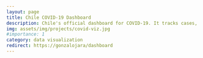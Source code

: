 ```yaml
---
layout: page
title: Chile COVID-19 Dashboard
description: Chile's official dashboard for COVID-19. It tracks cases, positivity rates, and hospital admissions of the 346 counties. Developed on Python + Tableau.
img: assets/img/projects/covid-viz.jpg
#importance: 1
category: data visualization
redirect: https://gonzalojara/dashboard
---
```

